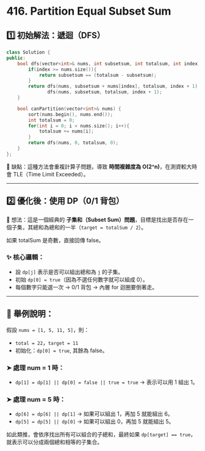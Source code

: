 # 416. Partition Equal Subset Sum

## 1️⃣ 初始解法：遞迴（DFS）

```cpp
class Solution {
public:
    bool dfs(vector<int>& nums, int subsetsum, int totalsum, int index){
        if(index >= nums.size()){
            return subsetsum == (totalsum - subsetsum);
        }
        return dfs(nums, subsetsum + nums[index], totalsum, index + 1) ||
               dfs(nums, subsetsum, totalsum, index + 1);
    }

    bool canPartition(vector<int>& nums) {
        sort(nums.begin(), nums.end());
        int totalsum = 0;
        for(int i = 0; i < nums.size(); i++){
            totalsum += nums[i];
        }
        return dfs(nums, 0, totalsum, 0);
    }
};
```

🔴 缺點：這種方法會重複計算子問題，導致 **時間複雜度為 O(2^n)**，在測資較大時會 TLE（Time Limit Exceeded）。

---

## 2️⃣ 優化後：使用 DP（0/1 背包）

🧠 想法：這是一個經典的 **子集和（Subset Sum）問題**，目標是找出是否存在一個子集，其總和為總和的一半（`target = totalSum / 2`）。

如果 totalSum 是奇數，直接回傳 false。

### ✨ 核心邏輯：
- 設 `dp[j]` 表示是否可以組出總和為 `j` 的子集。
- 初始 `dp[0] = true`（因為不選任何數字就可以組成 0）。
- 每個數字只能選一次 → 0/1 背包 → 內層 for 迴圈要倒著走。
---

## 🧠 舉例說明：

假設 `nums = [1, 5, 11, 5]`，則：
- `total = 22`，`target = 11`
- 初始化：`dp[0] = true`, 其餘為 false。

### ➤ 處理 num = 1 時：
- `dp[1] = dp[1] || dp[0] = false || true = true` → 表示可以用 1 組出 1。

### ➤ 處理 num = 5 時：
- `dp[6] = dp[6] || dp[1]` → 如果可以組出 1，再加 5 就能組出 6。
- `dp[5] = dp[5] || dp[0]` → 如果可以組出 0，再加 5 就能組出 5。

如此類推，會依序找出所有可以組合的子總和，最終如果 `dp[target] == true`，就表示可以分成兩個總和相等的子集合。

